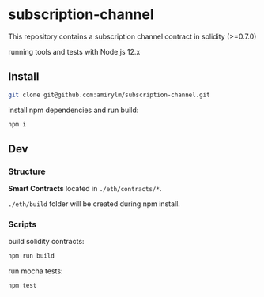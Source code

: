 # subscription-channel

This repository contains a subscription channel contract in solidity (>=0.7.0)

running tools and tests with Node.js 12.x

## Install

```bash
git clone git@github.com:amirylm/subscription-channel.git
```

install npm dependencies and run build:
```bash
npm i
```

## Dev

### Structure

**Smart Contracts** located in `./eth/contracts/*`.

`./eth/build` folder will be created during npm install.

### Scripts

build solidity contracts:
```bash
npm run build
```

run mocha tests:
```bash
npm test
```
